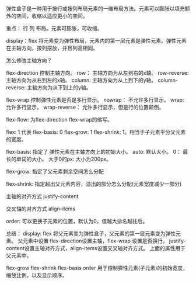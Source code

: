 弹性盒子是一种用于按行或按列布局元素的一维布局方法。元素可以膨胀以填充额外的空间，收缩以适应更小的空间。

重点： 行 列 布局。元素可膨胀，可收缩。

display：flex 将元素变为弹性布局，元素内的第一层元素是弹性元素。弹性元素在主轴方向，按列摆放，并且列高相同。

怎么修改主轴方向？

flex-direction 控制主轴方向。 
row： 主轴方向为从左到右的x轴。
row-reverse: 主轴方向为从右到左的x轴。
column: 主轴方向为从上到下的y轴。
column-reverse: 主轴方向为从下到上的y轴。


flex-wrap 控制弹性元素是否是多行显示。
nowrap： 不允许多行显示。
wrap:  允许多行显示。
wrap-reverse： 允许多行显示，但是行的位置颠倒。

flex-flow: 为flex-direction flex-wrap的缩写。

flex: 1 代表 flex-basis: 0 flex-grow: 1 flex-shrink: 1。相当于子元素平分父元素的宽度。

flex-basis: 指定了 弹性元素在主轴方向上的初始大小。
auto: 默认大小。
0： 最长的单词的大小。
大于0的px:  大小为200px。

flex-grow: 指定了父元素剩余空间怎么分配

flex-shrink: 指定超出父元素内容，溢出的部分怎么分配(元素宽度减少一部分)

主轴的对齐方式
justify-content

交叉轴的对齐方式
align-items


order: 可以更换子元素的位置，默认为0，值越大排名越往后。


总结： display: flex 将父元素变为弹性盒子，父元素的第一层元素变为弹性元素。 父元素中设置 flex-direction设置主轴，flex-wrap 设置是否换行。 justify-content设置主轴对齐方式，align-items设置交叉轴对齐方式。 上面的属性用于父元素中。

flex-grow flex-shrink flex-basis order 用于控制弹性元素(子元素)的初始宽度，缩放比例，以及显示顺序。